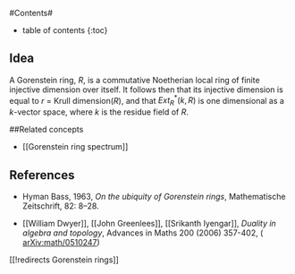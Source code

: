 #Contents#
* table of contents
{:toc}

## Idea
A Gorenstein ring, $R$, is a commutative Noetherian local ring of finite injective dimension over itself. It follows then that its injective dimension is equal to $r$ = Krull dimension$(R)$, and that $Ext^{\ast}_R(k, R)$ is one dimensional as a $k$-vector space, where $k$ is the residue field of $R$. 

##Related concepts

* [[Gorenstein ring spectrum]]

## References

* Hyman Bass, 1963, _On the ubiquity of Gorenstein rings_, Mathematische Zeitschrift, 82: 8–28.

* [[William Dwyer]], [[John Greenlees]], [[Srikanth Iyengar]], _Duality in algebra and topology_, Advances in Maths
200 (2006) 357-402, ([ arXiv:math/0510247](https://arxiv.org/abs/math/0510247))


[[!redirects Gorenstein rings]]